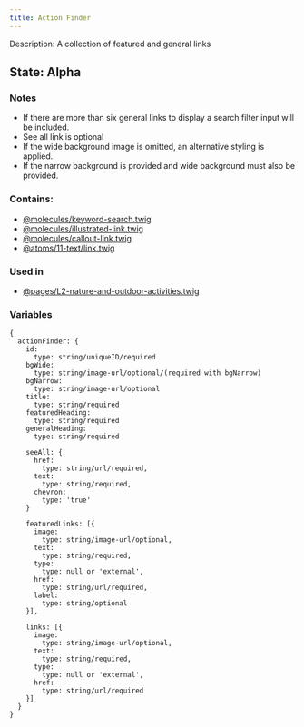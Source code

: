 ```yaml
--- 
title: Action Finder
--- 
```

Description: A collection of featured and general links

## State: Alpha 
### Notes 
- If there are more than six general links to display a search filter input will be included.
- See all link is optional
- If the wide background image is omitted, an alternative styling is applied.
- If the narrow background is provided and wide background must also be provided.

### Contains: 
- [@molecules/keyword-search.twig](?p=molecules-keyword-search) 
- [@molecules/illustrated-link.twig](?p=molecules-illustrated-link) 
- [@molecules/callout-link.twig](?p=molecules-callout-link) 
- [@atoms/11-text/link.twig](?p=atoms-link) 

### Used in 
- [@pages/L2-nature-and-outdoor-activities.twig](?p=pages-L2-nature-and-outdoor-activities) 

### Variables 
~~~ 
{
  actionFinder: {
    id:
      type: string/uniqueID/required 
    bgWide:
      type: string/image-url/optional/(required with bgNarrow)
    bgNarrow:
      type: string/image-url/optional
    title:
      type: string/required
    featuredHeading:
      type: string/required
    generalHeading:
      type: string/required

    seeAll: {
      href: 
        type: string/url/required,
      text: 
        type: string/required,
      chevron:  
        type: 'true'
    }

    featuredLinks: [{
      image: 
        type: string/image-url/optional,
      text: 
        type: string/required,
      type: 
        type: null or 'external',
      href:  
        type: string/url/required,
      label:
        type: string/optional
    }],

    links: [{
      image: 
        type: string/image-url/optional,
      text: 
        type: string/required,
      type: 
        type: null or 'external',
      href:  
        type: string/url/required
    }]
  }
}
~~~ 